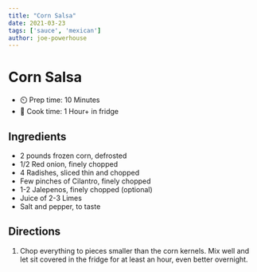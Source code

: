 ```yaml
---
title: "Corn Salsa"
date: 2021-03-23
tags: ['sauce', 'mexican']
author: joe-powerhouse
---
```


# Corn Salsa

- ⏲️ Prep time: 10 Minutes
- 🍳 Cook time: 1 Hour+ in fridge

## Ingredients

- 2 pounds frozen corn, defrosted
- 1/2 Red onion, finely chopped
- 4 Radishes, sliced thin and chopped
- Few pinches of Cilantro, finely chopped
- 1-2 Jalepenos, finely chopped (optional)
- Juice of 2-3 Limes
- Salt and pepper, to taste

## Directions

1. Chop everything to pieces smaller than the corn kernels. Mix well and let sit covered in the fridge for at least an hour, even better overnight.
